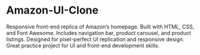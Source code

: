 # Amazon-UI-Clone

Responsive front-end replica of Amazon’s homepage.
Built with HTML, CSS, and Font Awesome.
Includes navigation bar, product carousel, and product listings.
Designed for pixel-perfect UI replication and responsive design.
Great practice project for UI and front-end development skills.
